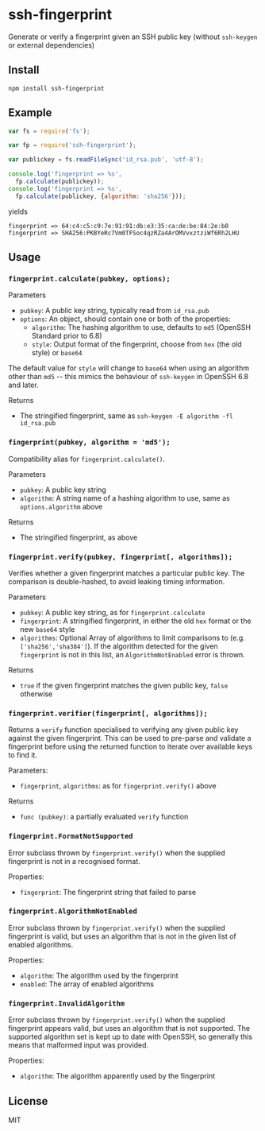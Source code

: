 ssh-fingerprint
===============

Generate or verify a fingerprint given an SSH public key (without `ssh-keygen` or external dependencies)

Install
-------

    npm install ssh-fingerprint

Example
-------

``` js
var fs = require('fs');

var fp = require('ssh-fingerprint');

var publickey = fs.readFileSync('id_rsa.pub', 'utf-8');

console.log('fingerprint => %s',
  fp.calculate(publickey));
console.log('fingerprint => %s',
  fp.calculate(publickey, {algorithm: 'sha256'}));
```

yields

```
fingerprint => 64:c4:c5:c9:7e:91:91:db:e3:35:ca:de:be:84:2e:b0
fingerprint => SHA256:PKBYeRc7Vm0TFSoc4qzRZa4ArOMVvxztziWf6Rh2LHU
```

Usage
-----

### `fingerprint.calculate(pubkey, options);`

Parameters

- `pubkey`: A public key string, typically read from `id_rsa.pub`
- `options`: An object, should contain one or both of the properties:
  - `algorithm`: The hashing algorithm to use, defaults to `md5` (OpenSSH Standard prior to 6.8)
  - `style`: Output format of the fingerprint, choose from `hex` (the old style) or `base64`

The default value for `style` will change to `base64` when using an algorithm other than `md5` -- this mimics the behaviour of `ssh-keygen` in OpenSSH 6.8 and later.

Returns

- The stringified fingerprint, same as `ssh-keygen -E algorithm -fl id_rsa.pub`

### `fingerprint(pubkey, algorithm = 'md5');`

Compatibility alias for `fingerprint.calculate()`.

Parameters

- `pubkey`: A public key string
- `algorithm`: A string name of a hashing algorithm to use, same as `options.algorithm` above

Returns

- The stringified fingerprint, as above

### `fingerprint.verify(pubkey, fingerprint[, algorithms]);`

Verifies whether a given fingerprint matches a particular public key. The comparison is double-hashed, to avoid leaking timing information.

Parameters

- `pubkey`: A public key string, as for `fingerprint.calculate`
- `fingerprint`: A stringified fingerprint, in either the old `hex` format or the new `base64` style
- `algorithms`: Optional Array of algorithms to limit comparisons to (e.g. `['sha256','sha384']`). If the algorithm detected for the given `fingerprint` is not in this list, an `AlgorithmNotEnabled` error is thrown.

Returns

- `true` if the given fingerprint matches the given public key, `false` otherwise

### `fingerprint.verifier(fingerprint[, algorithms]);`

Returns a `verify` function specialised to verifying any given public key against the given fingerprint. This can be used to pre-parse and validate a fingerprint before using the returned function to iterate over available keys to find it.

Parameters:

- `fingerprint`, `algorithms`: as for `fingerprint.verify()` above

Returns

- `func (pubkey)`: a partially evaluated `verify` function

### `fingerprint.FormatNotSupported`

Error subclass thrown by `fingerprint.verify()` when the supplied fingerprint is not in a recognised format.

Properties:

- `fingerprint`: The fingerprint string that failed to parse

### `fingerprint.AlgorithmNotEnabled`

Error subclass thrown by `fingerprint.verify()` when the supplied fingerprint is valid, but uses an algorithm that is not in the given list of enabled algorithms.

Properties:

- `algorithm`: The algorithm used by the fingerprint
- `enabled`: The array of enabled algorithms

### `fingerprint.InvalidAlgorithm`

Error subclass thrown by `fingerprint.verify()` when the supplied fingerprint appears valid, but uses an algorithm that is not supported. The supported algorithm set is kept up to date with OpenSSH, so generally this means that malformed input was provided.

Properties:

- `algorithm`: The algorithm apparently used by the fingerprint

License
-------

MIT
